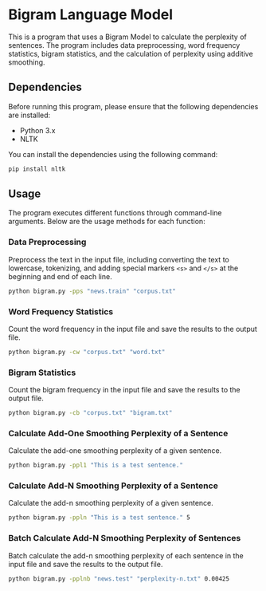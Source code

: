 # Bigram Language Model

This is a program that uses a Bigram Model to calculate the perplexity of sentences. The program includes data preprocessing, word frequency statistics, bigram statistics, and the calculation of perplexity using additive smoothing.

## Dependencies

Before running this program, please ensure that the following dependencies are installed:

- Python 3.x
- NLTK

You can install the dependencies using the following command:

```bash
pip install nltk
```

## Usage

The program executes different functions through command-line arguments. Below are the usage methods for each function:

### Data Preprocessing

Preprocess the text in the input file, including converting the text to lowercase, tokenizing, and adding special markers `<s>` and `</s>` at the beginning and end of each line.

```bash
python bigram.py -pps "news.train" "corpus.txt" 
```

### Word Frequency Statistics

Count the word frequency in the input file and save the results to the output file.

```bash
python bigram.py -cw "corpus.txt" "word.txt"
```

### Bigram Statistics

Count the bigram frequency in the input file and save the results to the output file.

```bash
python bigram.py -cb "corpus.txt" "bigram.txt"
```

### Calculate Add-One Smoothing Perplexity of a Sentence

Calculate the add-one smoothing perplexity of a given sentence.

```bash
python bigram.py -ppl1 "This is a test sentence."  
```

### Calculate Add-N Smoothing Perplexity of a Sentence

Calculate the add-n smoothing perplexity of a given sentence.

```bash
python bigram.py -ppln "This is a test sentence." 5 
```

### Batch Calculate Add-N Smoothing Perplexity of Sentences

Batch calculate the add-n smoothing perplexity of each sentence in the input file and save the results to the output file.

```bash
python bigram.py -pplnb "news.test" "perplexity-n.txt" 0.00425
```
